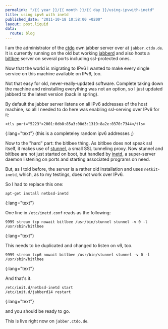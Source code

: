```yaml
---
permalink: "/{{ year }}/{{ month }}/{{ day }}/using-ipvwith-inetd"
title: using ipv6 with inetd
published_date: "2011-10-18 10:58:00 +0200"
layout: post.liquid
data:
  route: blog
---
```

I am the administrator of the [ctdo][] own jabber server over at `jabber.ctdo.de`.
It is currently running on the old but working [jabberd][] and also hosts a [bitlbee] server on several ports including ssl-protected ones.

Now that the world is migrating to IPv6 I wanted to make every single service on this machine available on IPv6, too.

Not that easy for old, never-really-updated software.
Complete taking down the machine and reinstalling everything was not an option, so I just updated jabberd to the latest version (back in spring).

By default the jabber server listens on all IPv6 addresses of the host machine, so all I needed to do here was enabling ssl-serving over IPv6 for it:

    <tls port="5223">2001:0db8:85a3:08d3:1319:8a2e:0370:7344</tls>
{:lang="text"}
(this is a completeley random ipv6 addresses ;)

Now to the "hard" part: the bitlbee thing.
As bitlbee does not speak ssl itself, it makes use of [stunnel][], a small SSL tunneling proxy.
Now stunnel and bitlbee are not just started on boot, but handled by [inetd][], a super-server daemon listening on ports and starting associated programs on need.

But, as I told before, the server is a rather old installation and uses `netkit-inetd`, which, as to my testings, does not work over IPv6.

So I had to replace this one:

    apt-get install netbsd-inetd
{:lang="text"}

One line in `/etc/inetd.conf` reads as the following:

    9999 stream tcp nowait bitlbee /usr/bin/stunnel stunnel -v 0 -l /usr/sbin/bitlbee
{:lang="text"}

This needs to be duplicated and changed to listen on v6, too.

    9999 stream tcp6 nowait bitlbee /usr/bin/stunnel stunnel -v 0 -l /usr/sbin/bitlbee
{:lang="text"}

And that's it.

    /etc/init.d/netbsd-inetd start
    /etc/init.d/jabberd14 restart
{:lang="text"}

and you should be ready to go.

This is live right now on `jabber.ctdo.de`.



[ctdo]: http://ctdo.de/
[jabberd]: http://jabberd.org/
[bitlbee]: http://www.bitlbee.org/main.php/news.r.html
[stunnel]: http://www.stunnel.org/
[inetd]: http://en.wikipedia.org/wiki/Inetd
